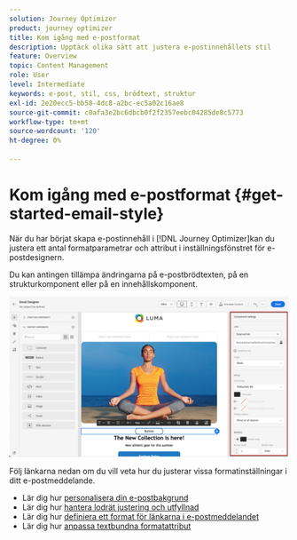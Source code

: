 ```yaml
---
solution: Journey Optimizer
product: journey optimizer
title: Kom igång med e-postformat
description: Upptäck olika sätt att justera e-postinnehållets stil
feature: Overview
topic: Content Management
role: User
level: Intermediate
keywords: e-post, stil, css, brödtext, struktur
exl-id: 2e20ecc5-bb58-4dc8-a2bc-ec5a02c16ae8
source-git-commit: c0afa3e2bc6dbcb0f2f2357eebc04285de8c5773
workflow-type: tm+mt
source-wordcount: '120'
ht-degree: 0%

---
```


# Kom igång med e-postformat {#get-started-email-style}

När du har börjat skapa e-postinnehåll i [!DNL Journey Optimizer]kan du justera ett antal formatparametrar och attribut i inställningsfönstret för e-postdesignern.

Du kan antingen tillämpa ändringarna på e-postbrödtexten, på en strukturkomponent eller på en innehållskomponent.

![](assets/email_designer_content_components_settings.png)

Följ länkarna nedan om du vill veta hur du justerar vissa formatinställningar i ditt e-postmeddelande.

* Lär dig hur [personalisera din e-postbakgrund](backgrounds.md)
* Lär dig hur [hantera lodrät justering och utfyllnad](alignment-and-padding.md)
* Lär dig hur [definiera ett format för länkarna i e-postmeddelandet](styling-links.md)
* Lär dig hur [anpassa textbundna formatattribut](inline-styling.md)
